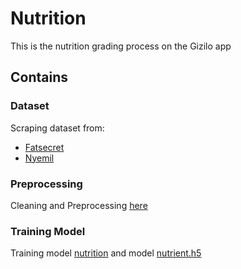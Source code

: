 # Nutrition

This is the nutrition grading process on the Gizilo app 

## Contains
### Dataset
Scraping dataset from:
- [Fatsecret](https://github.com/giziloid/model-gizilo/blob/master/nutrition/fatsecret.csv)
- [Nyemil](https://github.com/giziloid/model-gizilo/blob/master/nutrition/nyemil.csv)

### Preprocessing
Cleaning and Preprocessing [here](https://github.com/giziloid/model-gizilo/blob/master/nutrition/clean_data.csv)

### Training Model
Training model [nutrition](https://github.com/giziloid/model-gizilo/blob/master/nutrition/nutrition.ipynb) and model [nutrient.h5](https://github.com/giziloid/model-gizilo/blob/master/deployment/backend/nutrient.h5)
